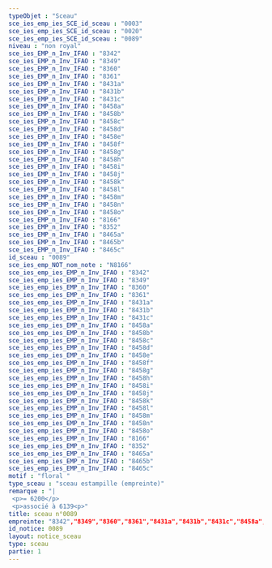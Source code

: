 ```yaml
---
typeObjet : "Sceau"
sce_ies_emp_ies_SCE_id_sceau : "0003"
sce_ies_emp_ies_SCE_id_sceau : "0020"
sce_ies_emp_ies_SCE_id_sceau : "0089"
niveau : "non royal"
sce_ies_EMP_n_Inv_IFAO : "8342"
sce_ies_EMP_n_Inv_IFAO : "8349"
sce_ies_EMP_n_Inv_IFAO : "8360"
sce_ies_EMP_n_Inv_IFAO : "8361"
sce_ies_EMP_n_Inv_IFAO : "8431a"
sce_ies_EMP_n_Inv_IFAO : "8431b"
sce_ies_EMP_n_Inv_IFAO : "8431c"
sce_ies_EMP_n_Inv_IFAO : "8458a"
sce_ies_EMP_n_Inv_IFAO : "8458b"
sce_ies_EMP_n_Inv_IFAO : "8458c"
sce_ies_EMP_n_Inv_IFAO : "8458d"
sce_ies_EMP_n_Inv_IFAO : "8458e"
sce_ies_EMP_n_Inv_IFAO : "8458f"
sce_ies_EMP_n_Inv_IFAO : "8458g"
sce_ies_EMP_n_Inv_IFAO : "8458h"
sce_ies_EMP_n_Inv_IFAO : "8458i"
sce_ies_EMP_n_Inv_IFAO : "8458j"
sce_ies_EMP_n_Inv_IFAO : "8458k"
sce_ies_EMP_n_Inv_IFAO : "8458l"
sce_ies_EMP_n_Inv_IFAO : "8458m"
sce_ies_EMP_n_Inv_IFAO : "8458n"
sce_ies_EMP_n_Inv_IFAO : "8458o"
sce_ies_EMP_n_Inv_IFAO : "8166"
sce_ies_EMP_n_Inv_IFAO : "8352"
sce_ies_EMP_n_Inv_IFAO : "8465a"
sce_ies_EMP_n_Inv_IFAO : "8465b"
sce_ies_EMP_n_Inv_IFAO : "8465c"
id_sceau : "0089"
sce_ies_emp_NOT_nom_note : "N8166"
sce_ies_emp_ies_EMP_n_Inv_IFAO : "8342"
sce_ies_emp_ies_EMP_n_Inv_IFAO : "8349"
sce_ies_emp_ies_EMP_n_Inv_IFAO : "8360"
sce_ies_emp_ies_EMP_n_Inv_IFAO : "8361"
sce_ies_emp_ies_EMP_n_Inv_IFAO : "8431a"
sce_ies_emp_ies_EMP_n_Inv_IFAO : "8431b"
sce_ies_emp_ies_EMP_n_Inv_IFAO : "8431c"
sce_ies_emp_ies_EMP_n_Inv_IFAO : "8458a"
sce_ies_emp_ies_EMP_n_Inv_IFAO : "8458b"
sce_ies_emp_ies_EMP_n_Inv_IFAO : "8458c"
sce_ies_emp_ies_EMP_n_Inv_IFAO : "8458d"
sce_ies_emp_ies_EMP_n_Inv_IFAO : "8458e"
sce_ies_emp_ies_EMP_n_Inv_IFAO : "8458f"
sce_ies_emp_ies_EMP_n_Inv_IFAO : "8458g"
sce_ies_emp_ies_EMP_n_Inv_IFAO : "8458h"
sce_ies_emp_ies_EMP_n_Inv_IFAO : "8458i"
sce_ies_emp_ies_EMP_n_Inv_IFAO : "8458j"
sce_ies_emp_ies_EMP_n_Inv_IFAO : "8458k"
sce_ies_emp_ies_EMP_n_Inv_IFAO : "8458l"
sce_ies_emp_ies_EMP_n_Inv_IFAO : "8458m"
sce_ies_emp_ies_EMP_n_Inv_IFAO : "8458n"
sce_ies_emp_ies_EMP_n_Inv_IFAO : "8458o"
sce_ies_emp_ies_EMP_n_Inv_IFAO : "8166"
sce_ies_emp_ies_EMP_n_Inv_IFAO : "8352"
sce_ies_emp_ies_EMP_n_Inv_IFAO : "8465a"
sce_ies_emp_ies_EMP_n_Inv_IFAO : "8465b"
sce_ies_emp_ies_EMP_n_Inv_IFAO : "8465c"
motif : "floral "
type_sceau : "sceau estampille (empreinte)"
remarque : "|
 <p>= 6200</p>
 <p>associé à 6139<p>"
title: sceau n°0089
empreinte: "8342","8349","8360","8361","8431a","8431b","8431c","8458a","8458b","8458c","8458d","8458e","8458f","8458g","8458h","8458i","8458j","8458k","8458l","8458m","8458n","8458o","8166","8352","8465a","8465b","8465c"
id_notice: 0089
layout: notice_sceau
type: sceau
partie: 1
---
```

